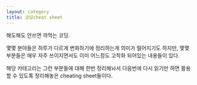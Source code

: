 ```yaml
---
layout: category
title: 코딩cheat sheet
---
```


해도해도 안쓰면 까먹는 코딩. 

몇몇 분야들은 하루가 다르게 변화하기에 정리하는게 의미가 떨어지기도 하지만, 몇몇 부분들은 매우 자주 쓰이지면서도 이미 어느정도 고착화 되어있는 내용들이 있다.

해당 카테고리는 그런 부분들에 대해 한번 정리해놔서 다음번에 다시 읽기만 하면 활용할 수 있도록 정리해놓은 cheating sheet들이다.